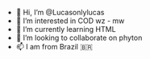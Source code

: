 - 👋 Hi, I’m @Lucasonlylucas
- 👀 I’m interested in COD wz - mw
- 🌱 I’m currently learning HTML
- 💞️ I’m looking to collaborate on phyton
- 📫 I am from Brazil 🇧🇷

<!---
Lucasonlylucas/Lucasonlylucas is a ✨ special ✨ repository because its `README.md` (this file) appears on your GitHub profile.
You can click the Preview link to take a look at your changes.
--->
